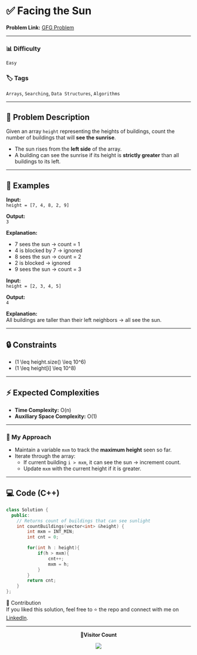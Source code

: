 # ✅ Facing the Sun

**Problem Link:** [GFG Problem](https://www.geeksforgeeks.org/problems/facing-the-sun2126/0)

---

### 📊 Difficulty

`Easy`

### 🏷️ Tags

`Arrays`, `Searching`, `Data Structures`, `Algorithms`

---

## 📝 Problem Description

Given an array `height` representing the heights of buildings, count the number of buildings that will **see the sunrise**.

- The sun rises from the **left side** of the array.
- A building can see the sunrise if its height is **strictly greater** than all buildings to its left.

---

## 📌 Examples

**Input:**  
`height = [7, 4, 8, 2, 9]`

**Output:**  
`3`

**Explanation:**

- 7 sees the sun → count = 1
- 4 is blocked by 7 → ignored
- 8 sees the sun → count = 2
- 2 is blocked → ignored
- 9 sees the sun → count = 3

**Input:**  
`height = [2, 3, 4, 5]`

**Output:**  
`4`

**Explanation:**  
All buildings are taller than their left neighbors → all see the sun.

---

## 🔒 Constraints

- \(1 \leq height.size() \leq 10^6\)
- \(1 \leq height[i] \leq 10^8\)

---

## ⚡ Expected Complexities

- **Time Complexity:** O(n)
- **Auxiliary Space Complexity:** O(1)

---

### 🚀 My Approach

- Maintain a variable `mxm` to track the **maximum height** seen so far.
- Iterate through the array:
  - If current building `i > mxm`, it can see the sun → increment count.
  - Update `mxm` with the current height if it is greater.

---

## 💻 Code (C++)

```cpp
class Solution {
  public:
    // Returns count of buildings that can see sunlight
    int countBuildings(vector<int> &height) {
        int mxm = INT_MIN;
        int cnt = 0;

        for(int h : height){
            if(h > mxm){
                cnt++;
                mxm = h;
            }
        }
        return cnt;
    }
};

```

🤝 Contribution  
If you liked this solution, feel free to ⭐ the repo and connect with me on [LinkedIn](https://www.linkedin.com/in/sarvesh-choudhary-7571a6126/).

---

<p align="center"> <b>📍Visitor Count</b> </p> <p align="center"> <img src="https://visitor-badge.laobi.icu/badge?page_id=sarveshguru.GFG-POTD" /> </p>
